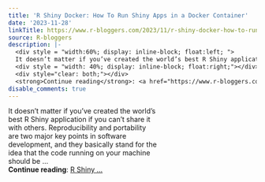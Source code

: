 ```yaml
---
title: 'R Shiny Docker: How To Run Shiny Apps in a Docker Container'
date: '2023-11-28'
linkTitle: https://www.r-bloggers.com/2023/11/r-shiny-docker-how-to-run-shiny-apps-in-a-docker-container/
source: R-bloggers
description: |-
  <div style = "width:60%; display: inline-block; float:left; ">
  It doesn’t matter if you’ve created the world’s best R Shiny application if you can’t share it with others. Reproducibility and portability are two major key points in software development, and they basically stand for the idea that the code running on your machine should be ...</div>
  <div style = "width: 40%; display: inline-block; float:right;"></div>
  <div style="clear: both;"></div>
  <strong>Continue reading</strong>: <a href="https://www.r-bloggers.com/2023/11/r-shiny-docker-how-to-run-shiny-apps-in-a-docker-container/">R Shiny ...
disable_comments: true
---
```

<div style = "width:60%; display: inline-block; float:left; ">
It doesn’t matter if you’ve created the world’s best R Shiny application if you can’t share it with others. Reproducibility and portability are two major key points in software development, and they basically stand for the idea that the code running on your machine should be ...</div>
<div style = "width: 40%; display: inline-block; float:right;"></div>
<div style="clear: both;"></div>
<strong>Continue reading</strong>: <a href="https://www.r-bloggers.com/2023/11/r-shiny-docker-how-to-run-shiny-apps-in-a-docker-container/">R Shiny ...